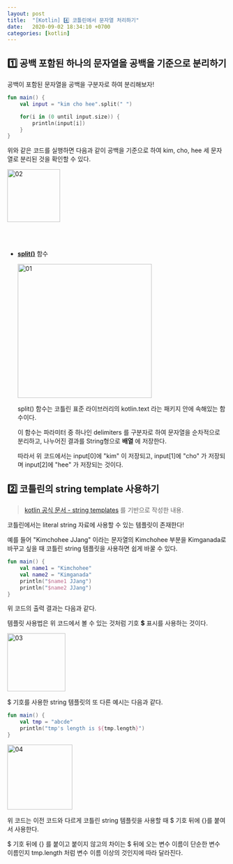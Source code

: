 ```yaml
---
layout: post
title:  "[Kotlin] 4️⃣ 코틀린에서 문자열 처리하기"
date:   2020-09-02 18:34:10 +0700
categories: [kotlin]
---
```


## 1️⃣ 공백 포함된 하나의 문자열을 공백을 기준으로 분리하기

공백이 포함된 문자열을 공백을 구분자로 하여 분리해보자!

~~~kotlin
fun main() {
    val input = "kim cho hee".split(" ")

    for(i in (0 until input.size)) {
        println(input[i])
    }
}
~~~

위와 같은 코드를 실행하면 다음과 같이 공백을 기준으로 하여 kim, cho, hee 세 문자열로 분리된 것을 확인할 수 있다.

<img width="121" alt="02" src="https://user-images.githubusercontent.com/31889335/95299576-e7bf2300-08b8-11eb-90f2-29e651cf9d05.png">

<br></br>

* __[split()](https://kotlinlang.org/api/latest/jvm/stdlib/kotlin.text/split.html)__ 함수

    <img width="307" alt="01" src="https://user-images.githubusercontent.com/31889335/95299336-81d29b80-08b8-11eb-8202-1090ad465c45.png">

    split() 함수는 코틀린 표준 라이브러리의 kotlin.text 라는 패키지 안에 속해있는 함수이다.

    이 함수는 파라미터 중 하나인 delimiters 를 구분자로 하여 문자열을 순차적으로 분리하고, 나누어진 결과를 String형으로 __배열__ 에 저장한다.

    따라서 위 코드에서는 input[0]에 "kim" 이 저장되고, input[1]에 "cho" 가 저장되며 input[2]에 "hee" 가 저장되는 것이다.

## 2️⃣ 코틀린의 string template 사용하기

> [kotlin 공식 문서 - string templates](https://kotlinlang.org/docs/reference/basic-types.html#string-templates
) 를 기반으로 작성한 내용.

코틀린에서는 literal string 자료에 사용할 수 있는 템플릿이 존재한다!

예를 들어 "Kimchohee JJang" 이라는 문자열의 Kimchohee 부분을 Kimganada로 바꾸고 싶을 때 코틀린 string 템플릿을 사용하면 쉽게 바꿀 수 있다.

~~~kotlin
fun main() {
    val name1 = "Kimchohee"
    val name2 = "Kimganada"
    println("$name1 JJang")
    println("$name2 JJang")
}
~~~

위 코드의 출력 결과는 다음과 같다.

템플릿 사용법은 위 코드에서 볼 수 있는 것처럼 기호 __$__ 표시를 사용하는 것이다.

<img width="133" alt="03" src="https://user-images.githubusercontent.com/31889335/95332802-e0af0980-08e6-11eb-91cd-7bb9a037e104.png">

$ 기호를 사용한 string 템플릿의 또 다른 예시는 다음과 같다.

~~~kotlin
fun main() {
    val tmp = "abcde"
    println("tmp's length is ${tmp.length}")
}
~~~

<img width="149" alt="04" src="https://user-images.githubusercontent.com/31889335/95333861-4e0f6a00-08e8-11eb-9d36-1f15b8accd75.png">

위 코드는 이전 코드와 다르게 코틀린 string 템플릿을 사용할 때 $ 기호 뒤에 {}를 붙여서 사용한다.

$ 기호 뒤에 {} 를 붙이고 붙이지 않고의 차이는 $ 뒤에 오는 변수 이름이 단순한 변수 이름인지 tmp.length 처럼 변수 이름 이상의 것인지에 따라 달라진다.
